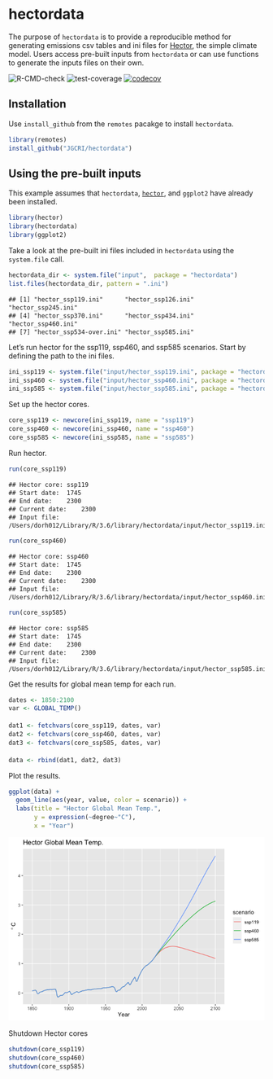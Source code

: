 
<!-- README.md is generated from README.Rmd. Please edit that file -->

# hectordata

The purpose of `hectordata` is to provide a reproducible method for
generating emissions csv tables and ini files for
[Hector](https://github.com/jgcri/hector), the simple climate model.
Users access pre-built inputs from `hectordata` or can use functions to
generate the inputs files on their own.

![R-CMD-check](https://github.com/JGCRI/hectordata/workflows/R-CMD-check/badge.svg)
![test-coverage](https://github.com/JGCRI/hectordata/workflows/test-coverage/badge.svg)
[![codecov](https://codecov.io/gh/JGCRI/hectordata/branch/master/graph/badge.svg)](https://codecov.io/gh/JGCRI/hectordata)

## Installation

Use `install_github` from the `remotes` pacakge to install `hectordata`.

``` r
library(remotes)
install_github("JGCRI/hectordata")
```

## Using the pre-built inputs

This example assumes that `hectordata`,
[`hector`](https://github.com/jgcri/hector), and `ggplot2` have already
been installed.

``` r
library(hector)
library(hectordata)
library(ggplot2)
```

Take a look at the pre-built ini files included in `hectordata` using
the `system.file` call.

``` r
hectordata_dir <- system.file("input",  package = "hectordata")
list.files(hectordata_dir, pattern = ".ini")
```

    ## [1] "hector_ssp119.ini"      "hector_ssp126.ini"      "hector_ssp245.ini"     
    ## [4] "hector_ssp370.ini"      "hector_ssp434.ini"      "hector_ssp460.ini"     
    ## [7] "hector_ssp534-over.ini" "hector_ssp585.ini"

Let’s run hector for the ssp119, ssp460, and ssp585 scenarios. Start by
defining the path to the ini files.

``` r
ini_ssp119 <- system.file("input/hector_ssp119.ini", package = "hectordata")
ini_ssp460 <- system.file("input/hector_ssp460.ini", package = "hectordata")
ini_ssp585 <- system.file("input/hector_ssp585.ini", package = "hectordata")
```

Set up the hector cores.

``` r
core_ssp119 <- newcore(ini_ssp119, name = "ssp119")
core_ssp460 <- newcore(ini_ssp460, name = "ssp460")
core_ssp585 <- newcore(ini_ssp585, name = "ssp585")
```

Run hector.

``` r
run(core_ssp119)
```

    ## Hector core: ssp119
    ## Start date:  1745
    ## End date:    2300
    ## Current date:    2300
    ## Input file:  /Users/dorh012/Library/R/3.6/library/hectordata/input/hector_ssp119.ini

``` r
run(core_ssp460)
```

    ## Hector core: ssp460
    ## Start date:  1745
    ## End date:    2300
    ## Current date:    2300
    ## Input file:  /Users/dorh012/Library/R/3.6/library/hectordata/input/hector_ssp460.ini

``` r
run(core_ssp585)
```

    ## Hector core: ssp585
    ## Start date:  1745
    ## End date:    2300
    ## Current date:    2300
    ## Input file:  /Users/dorh012/Library/R/3.6/library/hectordata/input/hector_ssp585.ini

Get the results for global mean temp for each run.

``` r
dates <- 1850:2100
var <- GLOBAL_TEMP()

dat1 <- fetchvars(core_ssp119, dates, var)
dat2 <- fetchvars(core_ssp460, dates, var)
dat3 <- fetchvars(core_ssp585, dates, var)

data <- rbind(dat1, dat2, dat3)
```

Plot the results.

``` r
ggplot(data) + 
  geom_line(aes(year, value, color = scenario)) + 
  labs(title = "Hector Global Mean Temp.", 
       y = expression(~degree~"C"), 
       x = "Year")
```

![](README_files/figure-gfm/unnamed-chunk-8-1.png)<!-- -->

Shutdown Hector cores

``` r
shutdown(core_ssp119)
shutdown(core_ssp460)
shutdown(core_ssp585)
```
